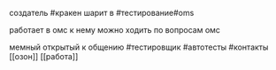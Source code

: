 создатель #кракен шарит в  #тестирование#oms

работает в омс к нему можно ходить по вопросам омс 

мемный открытый к общению
#тестировщик #автотесты  #контакты 
[[озон]]
[[работа]]
